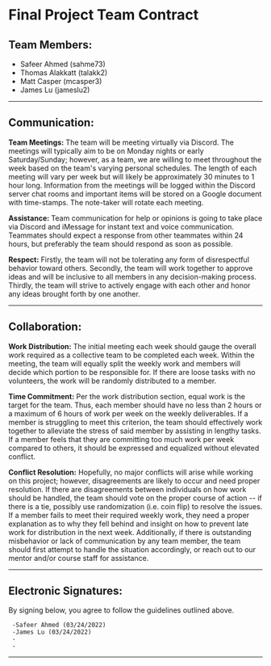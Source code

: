# Final Project Team Contract
 **Team Members:**
---
 - Safeer Ahmed (sahme73)
 - Thomas Alakkatt (talakk2)
 - Matt Casper (mcasper3)
 - James Lu (jameslu2)

---

 **Communication:**
 ---
 **Team Meetings:** The team will be meeting virtually via Discord. The meetings will typically aim to be on Monday nights or early Saturday/Sunday; however, as a team, we are willing to meet throughout the week based on the team's varying personal schedules. The length of each meeting will vary per week but will likely be approximately 30 minutes to 1 hour long. Information from the meetings will be logged within the Discord server chat rooms and important items will be stored on a Google document with time-stamps. The note-taker will rotate each meeting.
 
  **Assistance:** Team communication for help or opinions is going to take place via Discord and iMessage for instant text and voice communication. Teammates should expect a response from other teammates within 24 hours, but preferably the team should respond as soon as possible.

 **Respect:** Firstly, the team will not be tolerating any form of disrespectful behavior toward others. Secondly, the team will work together to approve ideas and will be inclusive to all members in any decision-making process. Thirdly, the team will strive to actively engage with each other and honor any ideas brought forth by one another.
 
 ---

 **Collaboration:**
 ---
  **Work Distribution:** The initial meeting each week should gauge the overall work required as a collective team to be completed each week. Within the meeting, the team will equally split the weekly work and members will decide which portion to be responsible for. If there are loose tasks with no volunteers, the work will be randomly distributed to a member.
 
  **Time Commitment:** Per the work distribution section, equal work is the target for the team. Thus, each member should have no less than 2 hours or a maximum of 6 hours of work per week on the weekly deliverables. If a member is struggling to meet this criterion, the team should effectively work together to alleviate the stress of said member by assisting in lengthy tasks. If a member feels that they are committing too much work per week compared to others, it should be expressed and equalized without elevated conflict.

 **Conflict Resolution:** Hopefully, no major conflicts will arise while working on this project; however, disagreements are likely to occur and need proper resolution. If there are disagreements between individuals on how work should be handled, the team should vote on the proper course of action -- if there is a tie, possibly use randomization (i.e. coin flip) to resolve the issues. If a member fails to meet their required weekly work, they need a proper explanation as to why they fell behind and insight on how to prevent late work for distribution in the next week. Additionally, if there is outstanding misbehavior or lack of communication by any team member, the team should first attempt to handle the situation accordingly, or reach out to our mentor and/or course staff for assistance.
 
 ---

 **Electronic Signatures:**
 ---
 By signing below, you agree to follow the guidelines outlined above.
 
	 -Safeer Ahmed (03/24/2022)
	 -James Lu (03/24/2022)
	 -
	 -
 ---

